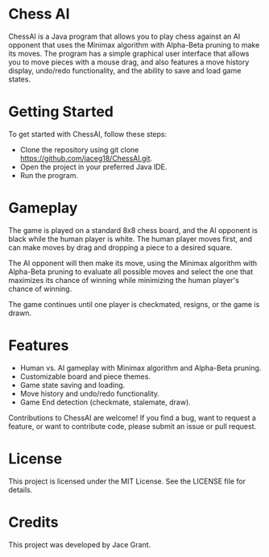 # Chess AI


ChessAI is a Java program that allows you to play chess against an AI opponent that uses the Minimax algorithm with Alpha-Beta pruning to make its moves. The program has a simple graphical user interface that allows you to move pieces with a mouse drag, and also features a move history display, undo/redo functionality, and the ability to save and load game states.

# Getting Started
To get started with ChessAI, follow these steps:

- Clone the repository using git clone https://github.com/jaceg18/ChessAI.git.
- Open the project in your preferred Java IDE.
- Run the program.

# Gameplay
The game is played on a standard 8x8 chess board, and the AI opponent is black while the human player is white. The human player moves first, and can make moves by drag and dropping a piece to a desired square.

The AI opponent will then make its move, using the Minimax algorithm with Alpha-Beta pruning to evaluate all possible moves and select the one that maximizes its chance of winning while minimizing the human player's chance of winning.

The game continues until one player is checkmated, resigns, or the game is drawn.

# Features
- Human vs. AI gameplay with Minimax algorithm and Alpha-Beta pruning.
- Customizable board and piece themes.
- Game state saving and loading.
- Move history and undo/redo functionality.
- Game End detection (checkmate, stalemate, draw).

Contributions to ChessAI are welcome! If you find a bug, want to request a feature, or want to contribute code, please submit an issue or pull request.

# License
This project is licensed under the MIT License. See the LICENSE file for details.

# Credits
This project was developed by Jace Grant.
